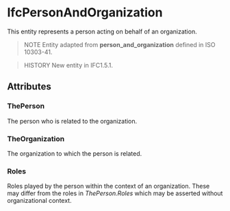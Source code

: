 # IfcPersonAndOrganization

This entity represents a person acting on behalf of an organization.
<!-- end of short definition -->


> NOTE Entity adapted from **person_and_organization** defined in ISO 10303-41.

> HISTORY New entity in IFC1.5.1.

## Attributes

### ThePerson
The person who is related to the organization.

### TheOrganization
The organization to which the person is related.

### Roles
Roles played by the person within the context of an organization. These may differ from the roles in _ThePerson.Roles_ which may be asserted without organizational context.
